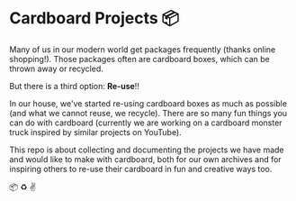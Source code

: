 # Cardboard Projects 📦

Many of us in our modern world get packages frequently (thanks online shopping!). Those packages often are cardboard boxes, which can be thrown away or recycled. 

But there is a third option: **Re-use**!!

In our house, we've started re-using cardboard boxes as much as possible (and what we cannot reuse, we recycle). There are so many fun things you can do with cardboard (currently we are working on a cardboard monster truck inspired by similar projects on YouTube).

This repo is about collecting and documenting the projects we have made and would like to make with cardboard, both for our own archives and for inspiring others to re-use their cardboard in fun and creative ways too.

📦 ♻️ :v:
